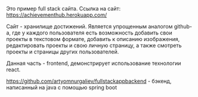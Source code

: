 Это пример full stack сайта. 
Ссылка на сайт: https://achievementhub.herokuapp.com/

Сайт - хранилище достижений. Является упрощенным аналогом github-а, где у каждого пользователя есть возможность добавить свои проекты в текстовом формате, добавить к описанию изображения, редактировать проекты и свою личную страницу, а также смотреть проекты и страницы других пользователей.

Данная часть - frontend, демонстрирует использование технологии react.

https://github.com/artyomnurgaliev/fullstackappbackend - бэкенд, написанный на java с помощью spring boot
